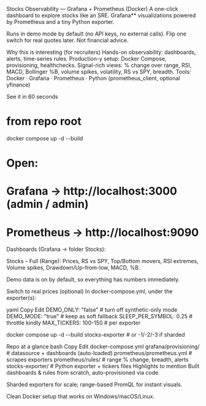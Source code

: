 Stocks Observability — Grafana + Prometheus (Docker)
A one-click dashboard to explore stocks like an SRE.
Grafana** visualizations powered by Prometheus and a tiny Python exporter.

Runs in demo mode by default (no API keys, no external calls).
Flip one switch for real quotes later. Not financial advice.

Why this is interesting (for recruiters)
Hands-on observability: dashboards, alerts, time-series rules.
Production-y setup: Docker Compose, provisioning, healthchecks.
Signal-rich views: % change over range, RSI, MACD, Bollinger %B, volume spikes, volatility, RS vs SPY, breadth.
Tools: Docker · Grafana · Prometheus · Python (prometheus_client, optional yfinance)

See it in 60 seconds
# from repo root
docker compose up -d --build

# Open:
# Grafana    -> http://localhost:3000  (admin / admin)
# Prometheus -> http://localhost:9090

Dashboards (Grafana → folder Stocks):

Stocks – Full (Range): Prices, RS vs SPY, Top/Bottom movers, RSI extremes, Volume spikes, Drawdown/Up-from-low, MACD, %B.

Demo data is on by default, so everything has numbers immediately.

Switch to real prices (optional)
In docker-compose.yml, under the exporter(s):

yaml
Copy
Edit
DEMO_ONLY: "false"   # turn off synthetic-only mode
DEMO_MODE: "true"    # keep as soft fallback
SLEEP_PER_SYMBOL: 0.25   # throttle kindly
MAX_TICKERS: 100-150     # per exporter

docker compose up -d --build stocks-exporter   # or -1/-2/-3 if sharded

Repo at a glance
bash
Copy
Edit
docker-compose.yml
grafana/provisioning/      # datasource + dashboards (auto-loaded)
prometheus/prometheus.yml  # scrapes exporters
prometheus/rules/          # range % change, breadth, alerts
stocks-exporter/           # Python exporter + tickers files
Highlights to mention
Built dashboards & rules from scratch, auto-provisioned via code.

Sharded exporters for scale; range-based PromQL for instant visuals.

Clean Docker setup that works on Windows/macOS/Linux.
